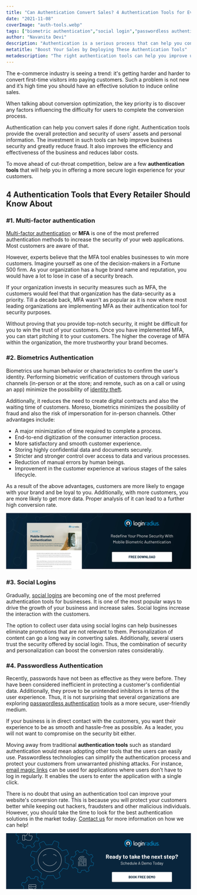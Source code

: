 ```yaml
---
title: "Can Authentication Convert Sales? 4 Authentication Tools for Every Retailer"
date: "2021-11-08"
coverImage: "auth-tools.webp"
tags: ["biometric authentication","social login","passwordless authentication"]
author: "Navanita Devi"
description: "Authentication is a serious process that can help you convert sales. In many cases, it determines whether a customer will take the time to complete a purchase. Therefore, it is important for your store to have multiple layers of security throughout the checkout process."
metatitle: "Boost Your Sales by Deploying These Authentication Tools"
metadescription: "The right authentication tools can help you improve user experience and boost the sales conversion ratio. Read the article to know more."
---
```



The e-commerce industry is seeing a trend: it's getting harder and harder to convert first-time visitors into paying customers. Such a problem is not new and it’s high time you should have an effective solution to induce online sales. 

When talking about conversion optimization, the key priority is to discover any factors influencing the difficulty for users to complete the conversion process. 

Authentication can help you convert sales if done right. Authentication tools provide the overall protection and security of users' assets and personal information. The investment in such tools can help improve business security and greatly reduce fraud. It also improves the efficiency and effectiveness of the business and reduces labor costs.

To move ahead of cut-throat competition, below are a few **authentication tools** that will help you in offering a more secure login experience for your customers. 


## 4 Authentication Tools that Every Retailer Should Know About


### #1. Multi-factor authentication

[Multi-factor authentication](https://www.loginradius.com/multi-factor-authentication/) or **MFA** is one of the most preferred authentication methods to increase the security of your web applications. Most customers are aware of that. 

However, experts believe that the MFA tool enables businesses to win more customers. Imagine yourself as one of the decision-makers in a Fortune 500 firm. As your organization has a huge brand name and reputation, you would have a lot to lose in case of a security breach. 

If your organization invests in security measures such as MFA, the customers would feel that that organization has the data-security as a priority. Till a decade back, MFA wasn't as popular as it is now where most leading organizations are implementing MFA as their authentication tool for security purposes. 

Without proving that you provide top-notch security, it might be difficult for you to win the trust of your customers. Once you have implemented MFA, you can start pitching it to your customers. The higher the coverage of MFA within the organization, the more trustworthy your brand becomes.


### #2. Biometrics Authentication

Biometrics use human behavior or characteristics to confirm the user's identity. Performing biometric verification of customers through various channels (in-person or at the store; and remote, such as on a call or using an app) minimize the possibility of [identity theft](https://www.loginradius.com/blog/identity/identity-theft-frauds/). 

Additionally, it reduces the need to create digital contracts and also the waiting time of customers. Moreso, biometrics minimizes the possibility of fraud and also the risk of impersonation for in-person channels. Other advantages include: 



* A major minimization of time required to complete a process.
* End-to-end digitization of the consumer interaction process.
* More satisfactory and smooth customer experience.
* Storing highly confidential data and documents securely.
* Stricter and stronger control over access to data and various processes.
* Reduction of manual errors by human beings. 
* Improvement in the customer experience at various stages of the sales lifecycle.

As a result of the above advantages, customers are more likely to engage with your brand and be loyal to you. Additionally, with more customers, you are more likely to get more data. Proper analysis of it can lead to a further high conversion rate. 

[![DS-Mob-Bio-Auth](DS-Mob-Bio-Auth.webp)](https://www.loginradius.com/resource/mobile-biometric-authentication-datasheet)


### #3. Social Logins

Gradually, [social logins](https://www.loginradius.com/blog/identity/what-is-social-login/) are becoming one of the most preferred authentication tools for businesses. It is one of the most popular ways to drive the growth of your business and increase sales. Social logins increase the interaction with the customers. 

The option to collect user data using social logins can help businesses eliminate promotions that are not relevant to them. Personalization of content can go a long way in converting sales. Additionally, several users trust the security offered by social login. Thus, the combination of security and personalization can boost the conversion rates considerably.


### #4. Passwordless Authentication

Recently, passwords have not been as effective as they were before. They have been considered inefficient in protecting a customer's confidential data. Additionally, they prove to be unintended inhibitors in terms of the user experience. Thus, it is not surprising that several organizations are exploring [passwordless authentication](https://www.loginradius.com/blog/identity/passwordless-authentication-the-future-of-identity-and-security/) tools as a more secure, user-friendly medium.

If your business is in direct contact with the customers, you want their experience to be as smooth and hassle-free as possible. As a leader, you will not want to compromise on the security bit either. 

Moving away from traditional **authentication tools** such as standard authentication would mean adopting other tools that the users can easily use. Passwordless technologies can simplify the authentication process and protect your customers from unwarranted phishing attacks. For instance, [email magic links](https://www.loginradius.com/blog/identity/passwordless-magic-links/) can be used for applications where users don't have to log in regularly. It enables the users to enter the application with a single click. 

There is no doubt that using an authentication tool can improve your website's conversion rate. This is because you will protect your customers better while keeping out hackers, fraudsters and other malicious individuals. However, you should take the time to look for the best authentication solutions in the market today. [Contact us](https://www.loginradius.com/contact-sales) for more information on how we can help! 


[![book-a-demo-loginradius](../../assets/book-a-demo-loginradius.webp)](https://www.loginradius.com/contact-us?utm_source=blog&utm_medium=web&utm_campaign=authentication-tools-boost-sales)
